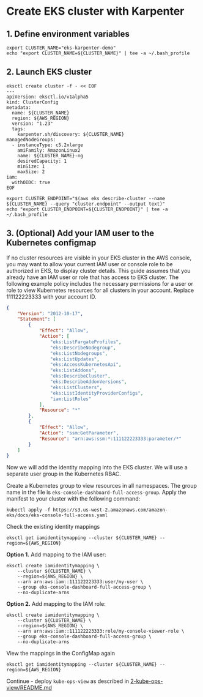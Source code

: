 # Create EKS cluster with Karpenter

## 1. Define environment variables
```
export CLUSTER_NAME="eks-karpenter-demo"
echo "export CLUSTER_NAME=${CLUSTER_NAME}" | tee -a ~/.bash_profile
```

## 2. Launch EKS cluster
```
eksctl create cluster -f - << EOF
---
apiVersion: eksctl.io/v1alpha5
kind: ClusterConfig
metadata:
  name: ${CLUSTER_NAME}
  region: ${AWS_REGION}
  version: "1.23"
  tags:
    karpenter.sh/discovery: ${CLUSTER_NAME}
managedNodeGroups:
  - instanceType: c5.2xlarge
    amiFamily: AmazonLinux2
    name: ${CLUSTER_NAME}-ng
    desiredCapacity: 1
    minSize: 1
    maxSize: 2
iam:
  withOIDC: true
EOF

export CLUSTER_ENDPOINT="$(aws eks describe-cluster --name ${CLUSTER_NAME} --query "cluster.endpoint" --output text)"
echo "export CLUSTER_ENDPOINT=${CLUSTER_ENDPOINT}" | tee -a ~/.bash_profile
```

## 3. (Optional) Add your IAM user to the Kubernetes configmap
If no cluster resources are visible in your EKS cluster in the AWS console, you may want to allow your current IAM user or console role to be authorized in EKS, to display cluster details. 
This guide assumes that you already have an IAM user or role that has access to EKS cluster. The following example policy includes the necessary permissions for a user or role to view Kubernetes resources for all clusters in your account. Replace 111122223333 with your account ID.
```json
{
    "Version": "2012-10-17",
    "Statement": [
        {
            "Effect": "Allow",
            "Action": [
                "eks:ListFargateProfiles",
                "eks:DescribeNodegroup",
                "eks:ListNodegroups",
                "eks:ListUpdates",
                "eks:AccessKubernetesApi",
                "eks:ListAddons",
                "eks:DescribeCluster",
                "eks:DescribeAddonVersions",
                "eks:ListClusters",
                "eks:ListIdentityProviderConfigs",
                "iam:ListRoles"
            ],
            "Resource": "*"
        },
        {
            "Effect": "Allow",
            "Action": "ssm:GetParameter",
            "Resource": "arn:aws:ssm:*:111122223333:parameter/*"
        }
    ]
}  
```

Now we will add the identity mapping into the EKS cluster. We will use a separate user group in the Kubernetes RBAC.

Create a Kubernetes group to view resources in all namespaces. The group name in the file is ```eks-console-dashboard-full-access-group```. Apply the manifest to your cluster with the following command:
```
kubectl apply -f https://s3.us-west-2.amazonaws.com/amazon-eks/docs/eks-console-full-access.yaml
```

Check the existing identity mappings
```
eksctl get iamidentitymapping --cluster ${CLUSTER_NAME} --region=${AWS_REGION}
```

**Option 1.** Add mapping to the IAM user:
```
eksctl create iamidentitymapping \
    --cluster ${CLUSTER_NAME} \
    --region=${AWS_REGION} \
    --arn arn:aws:iam::111122223333:user/my-user \
    --group eks-console-dashboard-full-access-group \
    --no-duplicate-arns
```

**Option 2.** Add mapping to the IAM role:
```
eksctl create iamidentitymapping \
    --cluster ${CLUSTER_NAME} \
    --region=${AWS_REGION} \
    --arn arn:aws:iam::111122223333:role/my-console-viewer-role \
    --group eks-console-dashboard-full-access-group \
    --no-duplicate-arns
```

View the mappings in the ConfigMap again
```
eksctl get iamidentitymapping --cluster ${CLUSTER_NAME} --region=${AWS_REGION}
```

Continue - deploy ```kube-ops-view``` as described in [2-kube-ops-view/README.md](../2-kube-ops-view/README.md)